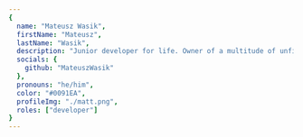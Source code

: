 ```yaml
---
{
  name: "Mateusz Wasik",
  firstName: "Mateusz",
  lastName: "Wasik",
  description: "Junior developer for life. Owner of a multitude of unfinished projects. I'm still trying to figure out what 'this' is.",
  socials: {
    github: "MateuszWasik"
  },
  pronouns: "he/him",
  color: "#0091EA",
  profileImg: "./matt.png",
  roles: ["developer"]
}
---
```

